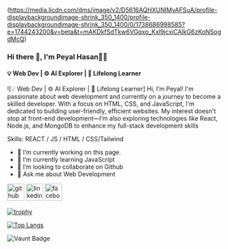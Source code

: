 (https://media.licdn.com/dms/image/v2/D5616AQHXUNIMyAFSuA/profile-displaybackgroundimage-shrink_350_1400/profile-displaybackgroundimage-shrink_350_1400/0/1738686998585?e=1744243200&v=beta&t=mAKDkfSdTkw6VGqxo_Kxl9jcxiCAlkG6zKoNSogdMcQ)
### Hi there 👋, I'm Peyal Hasan👨‍💻
#### 💡 Web Dev | ⚙️ AI Explorer | 🎯 Lifelong Learner
![💡 Web Dev | ⚙️ AI Explorer | 🎯 Lifelong Learner]
Hi, I’m Peyal! I'm passionate about web development and currently on a journey to become a skilled developer. With a focus on HTML, CSS, and JavaScript, I'm dedicated to building user-friendly, efficient websites. My interest doesn't stop at front-end development—I’m also exploring technologies like React, Node.js, and MongoDB to enhance my full-stack development skills

Skills: REACT / JS / HTML / CSS/Tailwind

- 🔭 I’m currently working on this page. 
- 🌱 I’m currently learning JavaScript  
- 👯 I’m looking to collaborate on Github 
- 💬 Ask me about Web Development 


[<img src='https://cdn.jsdelivr.net/npm/simple-icons@3.0.1/icons/github.svg' alt='github' height='40'>](https://github.com/PeyalHasan)  [<img src='https://cdn.jsdelivr.net/npm/simple-icons@3.0.1/icons/linkedin.svg' alt='linkedin' height='40'>]([https://www.linkedin.com/in/peyalhasan143/](https://www.linkedin.com/in/peyalhasan143/))  [<img src='https://cdn.jsdelivr.net/npm/simple-icons@3.0.1/icons/facebook.svg' alt='facebook' height='40'>](https://www.facebook.com/peyal143)  

[![trophy](https://github-profile-trophy.vercel.app/?username=PeyalHasan)](https://github.com/ryo-ma/github-profile-trophy)

[![Top Langs](https://github-readme-stats.vercel.app/api/top-langs/?username=PeyalHasan)](https://github.com/anuraghazra/github-readme-stats)

![Vaunt Badge](https://api.vaunt.dev/v1/github/entities/PeyalHasan/contributions?format=svg&private=false)  



